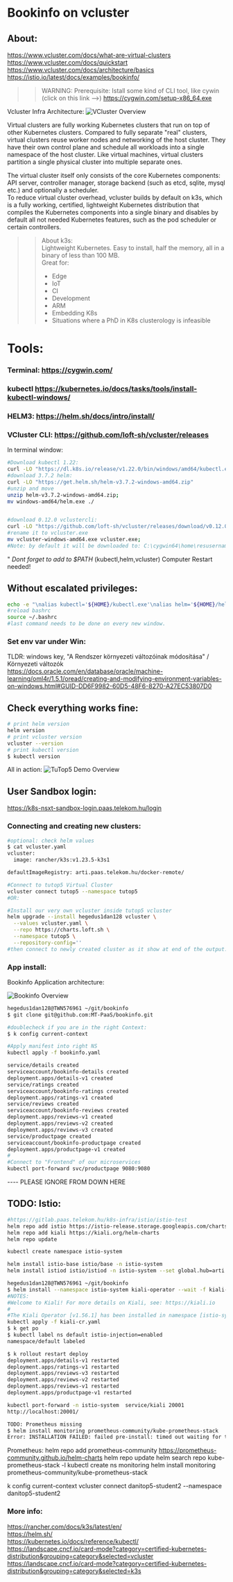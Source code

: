 # Bookinfo on vcluster
## About:  
https://www.vcluster.com/docs/what-are-virtual-clusters  
https://www.vcluster.com/docs/quickstart  
https://www.vcluster.com/docs/architecture/basics  
https://istio.io/latest/docs/examples/bookinfo/  

>>WARNING: Prerequisite: Istall some kind of CLI tool, like cywin (click on this link -->)  https://cygwin.com/setup-x86_64.exe

Vcluster Infra Architecture:
![VCluster Overview](https://www.vcluster.com/docs/media/diagrams/vcluster-architecture.svg "VCluster Overview")

Virtual clusters are fully working Kubernetes clusters that run on top of other Kubernetes clusters. Compared to fully separate "real" clusters, virtual clusters reuse worker nodes and networking of the host cluster. They have their own control plane and schedule all workloads into a single namespace of the host cluster. Like virtual machines, virtual clusters partition a single physical cluster into multiple separate ones.
  
The virtual cluster itself only consists of the core Kubernetes components: API server, controller manager, storage backend (such as etcd, sqlite, mysql etc.) and optionally a scheduler.   
To reduce virtual cluster overhead, vcluster builds by default on k3s, which is a fully working, certified, lightweight Kubernetes distribution that compiles the Kubernetes components into a single binary and disables by default all not needed Kubernetes features, such as the pod scheduler or certain controllers.


>>About k3s:  
Lightweight Kubernetes. Easy to install, half the memory, all in a binary of less than 100 MB.  
Great for:  
>> - Edge  
>> - IoT  
>> - CI  
>> - Development  
>> - ARM  
>> - Embedding K8s  
>> - Situations where a PhD in K8s clusterology is infeasible  

# Tools:
### **Terminal:** https://cygwin.com/
### **kubectl** https://kubernetes.io/docs/tasks/tools/install-kubectl-windows/
### **HELM3:** https://helm.sh/docs/intro/install/  
### **VCluster CLI**: https://github.com/loft-sh/vcluster/releases  

In terminal window:
```bash
#Download kubectl 1.22:
curl -LO "https://dl.k8s.io/release/v1.22.0/bin/windows/amd64/kubectl.exe"
#download 3.7.2 helm:
curl -LO "https://get.helm.sh/helm-v3.7.2-windows-amd64.zip"
#unzip and move
unzip helm-v3.7.2-windows-amd64.zip;
mv windows-amd64/helm.exe ./


#download 0.12.0 vclustercli:
curl -LO "https://github.com/loft-sh/vcluster/releases/download/v0.12.0/vcluster-windows-amd64.exe"
#rename it to vcluster.exe
mv vcluster-windows-amd64.exe vcluster.exe;
#Note: by default it will be downloaded to: C:\cygwin64\home\resusername\
```
"
*Dont forget to add to $PATH* (kubectl,helm,vcluster) Computer Restart needed!  
## Without escalated privileges:
```bash
echo -e "\nalias kubectl='${HOME}/kubectl.exe'\nalias helm='${HOME}/helm.exe'\nalias vcluster='${HOME}/vcluster.exe'" >> .bashrc;
#reload bashrc
source ~/.bashrc
#last command needs to be done on every new window.

```
### Set env var under Win:
TLDR: windows key, "A Rendszer környezeti változóinak módosítása" / Környezeti változók  
https://docs.oracle.com/en/database/oracle/machine-learning/oml4r/1.5.1/oread/creating-and-modifying-environment-variables-on-windows.html#GUID-DD6F9982-60D5-48F6-8270-A27EC53807D0

## Check everything works fine:
```bash
# print helm version
helm version
# print vcluster version
vcluster --version
# print kubectl version
$ kubectl version
```

All in action:
![TuTop5 Demo Overview](tutop5.drawio.png "TUTop5 Overview")


## User Sandbox login:
https://k8s-nsxt-sandbox-login.paas.telekom.hu/login



### Connecting and creating new clusters:
```bash
#optional: check helm values
$ cat vcluster.yaml
vcluster:
  image: rancher/k3s:v1.23.5-k3s1

defaultImageRegistry: arti.paas.telekom.hu/docker-remote/
```
```bash
#Connect to tutop5 Virtual Cluster
vcluster connect tutop5 --namespace tutop5
#OR:

#Install our very own vcluster inside tutop5 vcluster
helm upgrade --install hegedus1dan128 vcluster \
  --values vcluster.yaml \
  --repo https://charts.loft.sh \
  --namespace tutop5 \
  --repository-config=''
#then connect to newly created cluster as it show at end of the output.
```
### App install:
Bookinfo Application architecture:

![Bookinfo Overview](https://istio.io/latest/docs/examples/bookinfo/noistio.svg "Bookinfo App Overview")  
```bash
hegedus1dan128@TWN576961 ~/git/bookinfo
$ git clone git@github.com:MT-PaaS/bookinfo.git

#doublecheck if you are in the right Context:
$ k config current-context

#Apply manifest into right NS
kubectl apply -f bookinfo.yaml

service/details created
serviceaccount/bookinfo-details created
deployment.apps/details-v1 created
service/ratings created
serviceaccount/bookinfo-ratings created
deployment.apps/ratings-v1 created
service/reviews created
serviceaccount/bookinfo-reviews created
deployment.apps/reviews-v1 created
deployment.apps/reviews-v2 created
deployment.apps/reviews-v3 created
service/productpage created
serviceaccount/bookinfo-productpage created
deployment.apps/productpage-v1 created
#
#Connect to "Frontend" of our microservices
kubectl port-forward svc/productpage 9080:9080

```
---- PLEASE IGNORE FROM DOWN HERE

## TODO: Istio:

```bash
#https://gitlab.paas.telekom.hu/k8s-infra/istio/istio-test
helm repo add istio https://istio-release.storage.googleapis.com/charts
helm repo add kiali https://kiali.org/helm-charts
helm repo update

kubectl create namespace istio-system

helm install istio-base istio/base -n istio-system
helm install istiod istio/istiod -n istio-system --set global.hub=arti.paas.telekom.hu/docker-remote/istio --set global.proxy.resources.limits.cpu=600m

hegedus1dan128@TWN576961 ~/git/bookinfo
$ helm install --namespace istio-system kiali-operator --wait -f kiali-values.yaml kiali/kiali-operator
#NOTES:
#Welcome to Kiali! For more details on Kiali, see: https://kiali.io
#
#The Kiali Operator [v1.56.1] has been installed in namespace [istio-system]. It will be ready soon.```
kubectl apply -f kiali-cr.yaml
$ k get po 
$ kubectl label ns default istio-injection=enabled
namespace/default labeled

$ k rollout restart deploy
deployment.apps/details-v1 restarted
deployment.apps/ratings-v1 restarted
deployment.apps/reviews-v3 restarted
deployment.apps/reviews-v2 restarted
deployment.apps/reviews-v1 restarted
deployment.apps/productpage-v1 restarted

kubectl port-forward -n istio-system  service/kiali 20001
http://localhost:20001/

TODO: Prometheus missing
$ helm install monitoring prometheus-community/kube-prometheus-stack
Error: INSTALLATION FAILED: failed pre-install: timed out waiting for the condition
```
Prometheus:
helm repo add prometheus-community https://prometheus-community.github.io/helm-charts
helm repo update
helm search repo kube-prometheus-stack -l
kubectl create ns monitoring
helm install monitoring prometheus-community/kube-prometheus-stack


k config current-context
vcluster connect danitop5-student2 --namespace danitop5-student2

### More info:  
https://rancher.com/docs/k3s/latest/en/  
https://helm.sh/  
https://kubernetes.io/docs/reference/kubectl/  
https://landscape.cncf.io/card-mode?category=certified-kubernetes-distribution&grouping=category&selected=vcluster
https://landscape.cncf.io/card-mode?category=certified-kubernetes-distribution&grouping=category&selected=k3s

